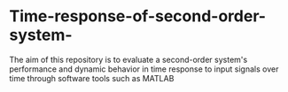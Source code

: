 # Time-response-of-second-order-system-
The aim of this repository is to evaluate a second-order system's performance and dynamic behavior in time response to input signals over time through software tools such as MATLAB
